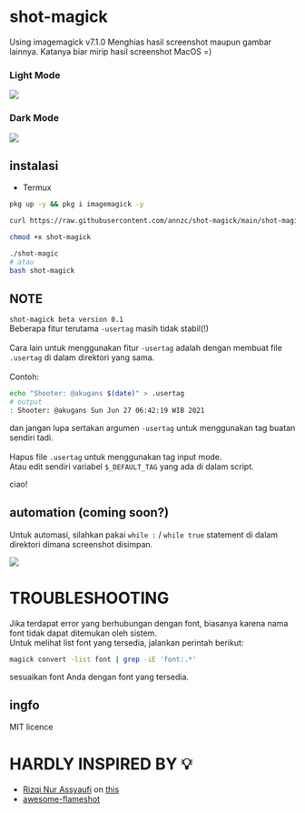 # shot-magick
Using imagemagick v7.1.0
Menghias hasil screenshot maupun gambar lainnya.
Katanya biar mirip hasil screenshot MacOS =)
### Light Mode
<img src="https://github.com/annzc/shot-magick/raw/main/img/light-mode.png" />

### Dark Mode
<img src="https://github.com/annzc/shot-magick/raw/main/img/dark-mode.png" />

## instalasi
* Termux
```bash
pkg up -y && pkg i imagemagick -y
```
```bash
curl https://raw.githubusercontent.com/annzc/shot-magick/main/shot-magick > shot-magick
```
```bash
chmod +x shot-magick
```
```bash
./shot-magic
# atau
bash shot-magick
```

## NOTE
`shot-magick beta version 0.1`<br>
Beberapa fitur terutama `-usertag` masih tidak stabil(!)<br><br>
Cara lain untuk menggunakan fitur `-usertag` adalah dengan membuat file `.usertag` di dalam direktori yang sama.<br><br>
Contoh:<br>
```sh
echo "Shooter: @akugans $(date)" > .usertag
# output
: Shooter: @akugans Sun Jun 27 06:42:19 WIB 2021
```
dan jangan lupa sertakan argumen `-usertag` untuk menggunakan tag buatan sendiri tadi.<br><br>
Hapus file `.usertag` untuk menggunakan tag input mode.<br>
Atau edit sendiri variabel `$_DEFAULT_TAG` yang ada di dalam script.

ciao!

## automation (coming soon?)
Untuk automasi, silahkan pakai `while :` / `while true` statement di dalam direktori dimana screenshot disimpan.

<img src="https://raw.githubusercontent.com/annzc/shot-magick/main/img/automasi.png" />

# TROUBLESHOOTING
Jika terdapat error yang berhubungan dengan font,
biasanya karena nama font tidak dapat ditemukan
oleh sistem.<br>
Untuk melihat list font yang tersedia, jalankan perintah berikut:
```bash
magick convert -list font | grep -iE 'font:.*'
```
sesuaikan font Anda dengan font yang tersedia.

## ingfo
MIT licence

# HARDLY INSPIRED BY 💡
* [Rizqi Nur Assyaufi](https://github.com/bandithijo) on [this](https://bandithijo.github.io/blog/membuat-hasil-screenshot-linux-seperti-pada-macos)
* [awesome-flameshot](https://github.com/berrabe/awesome-flameshot)



